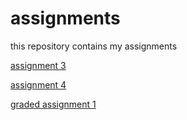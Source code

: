 # assignments
this repository contains my assignments

[assignment 3](https://github.com/jellecamps/assignments/blob/master/assignment3.ipynb)

[assignment 4](https://github.com/jellecamps/assignments/blob/master/assignment4.ipynb)

[graded assignment 1](https://github.com/jellecamps/assignments/blob/master/Graded_assignment1%20(1).ipynb)
